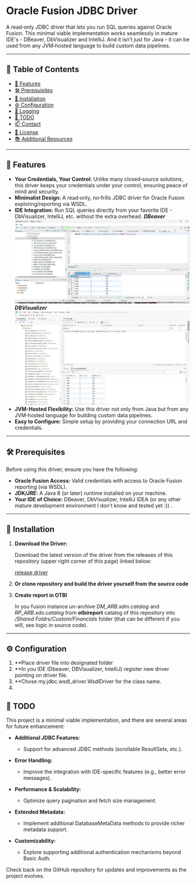 # Oracle Fusion JDBC Driver

A read‑only JDBC driver that lets you run SQL queries against Oracle Fusion.
This minimal viable implementation works seamlessly in mature IDE's - DBeaver, DbVisualizer and IntelliJ. 
And it isn’t just for Java - it can be used from any JVM‑hosted language to build custom data pipelines.

---

## 📄 Table of Contents

- [🚀 Features](#-features)
- [🛠 Prerequisites](#-prerequisites)
- [📝 Installation](#-installation)
- [⚙️ Configuration](#-configuration)
- [📜 Logging](#-logging)
- [📝 TODO](#-todo)
- [📫 Contact](#-contact)
- [📝 License](#-license)
- [📚 Additional Resources](#-additional-resources)

---

## 🚀 Features
- **Your Credentials, Your Control:** Unlike many closed‑source solutions, this driver keeps your credentials under your control, ensuring peace of mind and security.
- **Minimalist Design:** A read‑only, no‑frills JDBC driver for Oracle Fusion exploring/reporting via WSDL.
- **IDE Integration:** Run SQL queries directly from your favorite IDE - DbVisualizer, IntelliJ, etc. without the extra overhead.
_**DBeaver**_
![dbeaver](pics/dbeaver.jpg)
_**DBVisualizer**_ 
![dbvisualizer](pics/dbvisualizer.jpg)
- **JVM-Hosted Flexibility:** Use this driver not only from Java but from any JVM‑hosted language for building custom data pipelines.
- **Easy to Configure:** Simple setup by providing your connection URL and credentials.

---

## 🛠 Prerequisites

Before using this driver, ensure you have the following:

- **Oracle Fusion Access:** Valid credentials with access to Oracle Fusion reporting (via WSDL).
- **JDK/JRE:** A Java 8 (or later) runtime installed on your machine.
- **Your IDE of Choice:** DBeaver, DbVisualizer, IntelliJ IDEA (or any other mature development environment I don't know and tested yet :)) .

---

## 📝 Installation

1. **Download the Driver:**

   Download the latest version of the driver from the releases of this repository (upper right corner of this page) linked below:

   [release driver](https://github.com/krokozyab/ofjdbc/releases/tag/initial)

2. **Or clone repository and build the driver yourself from the source code**

3. **Create report in OTBI**

   In you fusion instance un-archive _DM_ARB.xdm.catalog_ and _RP_ARB.xdo.catalog_ from **otbireport** catalog of this repository
into _/Shared Foldrs/Custom/Financials_ folder (that can be different if you will, see logic in source code). 

---

## ⚙️ Configuration

1. **Place driver file into designated folder
2. **In you IDE (Dbeaver, DBVisualizer, IntelliJ) register new driver pointing on driver file.
3. **Chose my.jdbc.wsdl_driver.WsdlDriver for the class name.
4. 

## 📝 TODO

This project is a minimal viable implementation, and there are several areas for future enhancement:

- **Additional JDBC Features:**
   - Support for advanced JDBC methods (scrollable ResultSets, etc.).

- **Error Handling:**
   - Improve the integration with IDE-specific features (e.g., better error messages).

- **Performance & Scalability:**
   - Optimize query pagination and fetch size management.

- **Extended Metadata:**
   - Implement additional DatabaseMetaData methods to provide richer metadata support.

- **Customizability:**
   - Explore supporting additional authentication mechanisms beyond Basic Auth.

Check back on the GitHub repository for updates and improvements as the project evolves.



